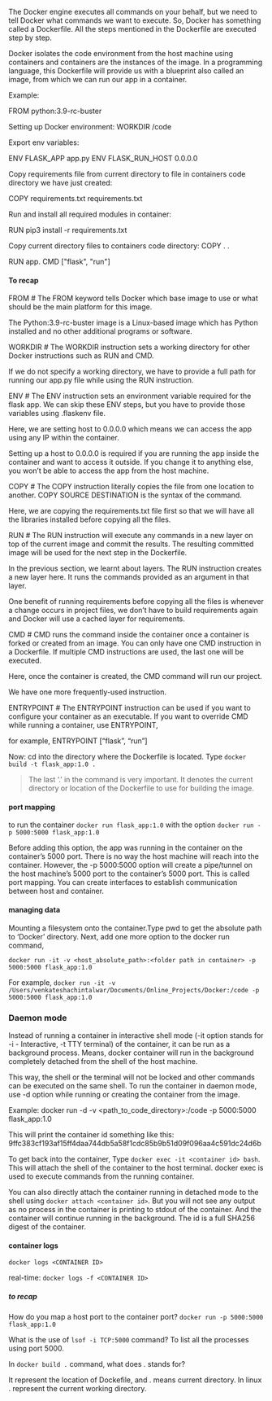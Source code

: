 The Docker engine executes all commands on your behalf, but we need to tell Docker what commands we want to execute. 
So, Docker has something called a Dockerfile. All the steps mentioned in the Dockerfile are executed step by step.

Docker isolates the code environment from the host machine using containers and containers are the instances of the image.
In a programming language, this Dockerfile will provide us with a blueprint also called an image, from which we can run our app in a container.



Example:

FROM python:3.9-rc-buster

Setting up Docker environment:  WORKDIR /code

Export env variables:

ENV FLASK_APP app.py
ENV FLASK_RUN_HOST 0.0.0.0

Copy requirements file from current directory to file in containers code directory we have just created:

COPY requirements.txt requirements.txt

Run and install all required modules in container:

RUN pip3 install -r requirements.txt

Copy current directory files to containers code directory:
COPY . .

RUN app.
CMD ["flask", "run"]

#### To recap

FROM #
The FROM keyword tells Docker which base image to use or what should be the main platform for this image.

The Python:3.9-rc-buster image is a Linux-based image which has Python installed and no other additional programs or software.

WORKDIR #
The WORKDIR instruction sets a working directory for other Docker instructions such as RUN and CMD.

If we do not specify a working directory, we have to provide a full path for running our app.py file while using the RUN instruction.

ENV #
The ENV instruction sets an environment variable required for the flask app. We can skip these ENV steps, but you have to provide those variables using .flaskenv file.

Here, we are setting host to 0.0.0.0 which means we can access the app using any IP within the container.

Setting up a host to 0.0.0.0 is required if you are running the app inside the container and want to access it outside. If you change it to anything else, you won’t be able to access the app from the host machine.

COPY #
The COPY instruction literally copies the file from one location to another. COPY SOURCE DESTINATION is the syntax of the command.

Here, we are copying the requirements.txt file first so that we will have all the libraries installed before copying all the files.

RUN #
The RUN instruction will execute any commands in a new layer on top of the current image and commit the results. The resulting committed image will be used for the next step in the Dockerfile.

In the previous section, we learnt about layers. The RUN instruction creates a new layer here. It runs the commands provided as an argument in that layer.

One benefit of running requirements before copying all the files is whenever a change occurs in project files, we don’t have to build requirements again and Docker will use a cached layer for requirements.

CMD #
CMD runs the command inside the container once a container is forked or created from an image. You can only have one CMD instruction in a Dockerfile. If multiple CMD instructions are used, the last one will be executed.

Here, once the container is created, the CMD command will run our project.

We have one more frequently-used instruction.

ENTRYPOINT #
The ENTRYPOINT instruction can be used if you want to configure your container as an executable. If you want to override CMD while running a container, use ENTRYPOINT,

for example, ENTRYPOINT [“flask”, “run”]


Now: cd into the directory where the Dockerfile is located. Type `docker build -t flask_app:1.0 .`

> The last ‘.’ in the command is very important. It denotes the current directory or location of the Dockerfile to use for building the image.


#### port mapping

to run the container `docker run flask_app:1.0`
with the option `docker run -p 5000:5000 flask_app:1.0`

Before adding this option, the app was running in the container on the container’s 5000 port. 
There is no way the host machine will reach into the container. 
However, the -p 5000:5000 option will create a pipe/tunnel on the host machine’s 5000 port to the container’s 5000 port. 
This is called port mapping. You can create interfaces to establish communication between host and container.

#### managing data
Mounting a filesystem onto the container.Type pwd to get the absolute path to ‘Docker’ directory. Next, add one more option to the docker run command,

`docker run -it -v <host_absolute_path>:<folder path in container> -p 5000:5000 flask_app:1.0`

For example, `docker run -it -v /Users/venkateshachintalwar/Documents/Online_Projects/Docker:/code -p 5000:5000 flask_app:1.0`

### Daemon mode
Instead of running a container in interactive shell mode (-it option stands for -i - Interactive, -t TTY terminal) of the container, it can be run as a background process. Means, docker container will run in the background completely detached from the shell of the host machine.

This way, the shell or the terminal will not be locked and other commands can be executed on the same shell. To run the container in daemon mode, use -d option while running or creating the container from the image.

Example: docker run -d -v <path_to_code_directory>:/code -p 5000:5000 flask_app:1.0

This will print the container id something like this: 9ffc383cf193af15ff4daa744db5a58f1cdc85b9b51d09f096aa4c591dc24d6b

To get back into the container, Type `docker exec -it <container id> bash`. 
This will attach the shell of the container to the host terminal. docker exec is used to execute commands from the running container.

You can also directly attach the container running in detached mode to the shell using `docker attach <container id>`. 
But you will not see any output as no process in the container is printing to stdout of the container.
And the container will continue running in the background. The id is a full SHA256 digest of the container.


#### container logs
`docker logs <CONTAINER ID>`

real-time: `docker logs -f <CONTAINER ID>`


##### to recap


How do you map a host port to the container port?
`docker run -p 5000:5000 flask_app:1.0`

What is the use of `lsof -i TCP:5000` command?
To list all the processes using port 5000.

In `docker build .` command, what does . stands for?

It represent the location of Dockefile, and . means current directory. In linux . represent the current working directory.



